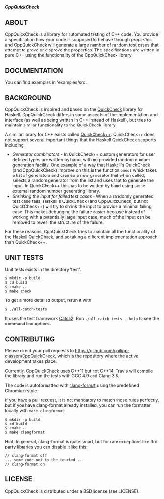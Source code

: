 ***CppQuickCheck***

## ABOUT

CppQuickCheck is a library for automated testing of C++ code. You provide a
specification how your code is supposed to behave through *properties* and
CppQuickCheck will generate a large number of random test cases that attempt to
prove or disprove the properties. The specifications are written in pure C++
using the functionality of the CppQuickCheck library.

## DOCUMENTATION

You can find examples in 'examples/src'.

## BACKGROUND

CppQuickCheck is inspired and based on the
[QuickCheck](https://github.com/nick8325/quickcheck) library for
Haskell. CppQuickCheck differs in some aspects of the implementation and
interface (as well as being written in C++ instead of Haskell), but tries to
maintain similar functionality to the QuickCheck library.

A similar library for C++ exists called
[QuickCheck++](http://software.legiasoft.com/quickcheck/). QuickCheck++ does
not support several important things that the Haskell QuickCheck supports
including:

  * *Generator combinators* - In QuickCheck++ custom generators for user
    defined types are written by hand, with no provided random number
    generation facility. One example of a way that Haskell's QuickCheck (and
    CppQuickCheck) improve on this is the function `oneof` whick takes a list
    of generators and creates a new generator that when called, selects a
    random generator from the list and uses that to generate the input. In
    QuickCheck++ this has to be written by hand using some external random
    number generating library.
  * *Shrinking the input for failed test cases* - When a randomly generated
    test case fails, Haskell's QuickCheck (and CppQuickCheck, but not
    QuickCheck++) will try to shrink the input to provide a minimal failing
    case. This makes debugging the failure easier because instead of working
    with a potentially large input case, much of the input can be removed to
    reveal the structure of the failure.

For these reasons, CppQuickCheck tries to maintain all the functionality of the
Haskell QuickCheck, and so taking a different implementation approach than
QuickCheck++.

## UNIT TESTS

Unit tests exists in the directory 'test'.

```
$ mkdir -p build
$ cd build
$ cmake ..
$ make check
```

To get a more detailed output, rerun it with

```
$ ./all-catch-tests
```

It uses the test framework
[Catch2](https://github.com/catchorg/Catch2/tree/master/docs).
Run `./all-catch-tests --help` to see the command line options.

## CONTRIBUTING

Please direct your pull requests to https://github.com/philipp-classen/CppQuickCheck,
which is the repository where the active development takes place.

Currently, CppQuickCheck uses C++11 but not C++14. Travis will compile
the library and run the tests with GCC 4.9 and Clang 3.8.

The code is autoformatted with
[clang-format](https://clang.llvm.org/docs/ClangFormat.html)
using the predefined Chromium style.

If you have a pull request, it is not mandatory to match those
rules perfectly, but if you have clang-format already installed, you can
run the formatter locally with `make clangformat`:

```
$ mkdir -p build
$ cd build
$ cmake ..
$ make clangformat
```

Hint: In general, clang-format is quite smart, but for rare
exceptions like 3rd party libraries you can disable it like this:

```
// clang-format off
... some code not to the touched ...
// clang-format on
```

## LICENSE

CppQuickCheck is distributed under a BSD license (see LICENSE).
